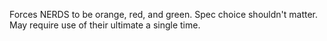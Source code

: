 Forces NERDS to be orange, red, and green. Spec choice shouldn't matter. May require use of their ultimate a single time.